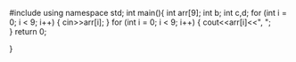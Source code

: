 #include <iostream>
using namespace std;
int main(){
int arr[9];
   int b;
   int c,d;
for (int i = 0; i < 9; i++)
{
   cin>>arr[i];
}
for (int i = 0; i < 9; i++)
{
  cout<<arr[i]<<", ";  
}
return 0;

}

